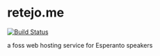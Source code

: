 # retejo.me
[![Build Status](https://travis-ci.org/retejo/retejo.me.svg?branch=master)](https://travis-ci.org/retejo/retejo.me)

a foss web hosting service for Esperanto speakers
